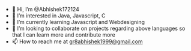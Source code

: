 - 👋 Hi, I’m @Abhishek172124
- 👀 I’m interested in Java, Javascript, C
- 🌱 I’m currently learning Javascript and Webdesigning
- 💞️ I’m looking to collaborate on projects regarding above languages so that I can learn more and contribute more
- 📫 How to reach me at gr8abhishek1999@gmail.com

<!---
Abhishek172124/Abhishek172124 is a ✨ special ✨ repository because its `README.md` (this file) appears on your GitHub profile.
You can click the Preview link to take a look at your changes.
--->
